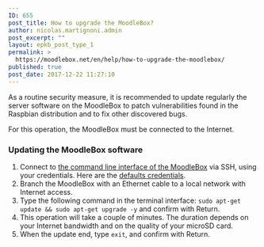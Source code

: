 ```yaml
---
ID: 655
post_title: How to upgrade the MoodleBox?
author: nicolas.martignoni.admin
post_excerpt: ""
layout: epkb_post_type_1
permalink: >
  https://moodlebox.net/en/help/how-to-upgrade-the-moodlebox/
published: true
post_date: 2017-12-22 11:27:10
---
```

As a routine security measure, it is recommended to update regularly the server software on the MoodleBox to patch vulnerabilities found in the Raspbian distribution and to fix other discovered bugs.

For this operation, the MoodleBox must be connected to the Internet.
<h3>Updating the MoodleBox software</h3>
<ol>
 	<li>Connect to <a href="https://moodlebox.net/en/help/command-line-connection/">the command line interface of the MoodleBox</a> via SSH, using your credentials. Here are the <a href="https://moodlebox.net/en/help/moodlebox-credentials/">defaults credentials</a>.</li>
 	<li>Branch the MoodleBox with an Ethernet cable to a local network with Internet access.</li>
 	<li>Type the following command in the terminal interface:
<code>sudo apt-get update &amp;&amp; sudo apt-get upgrade -y</code>
and confirm with Return.</li>
 	<li>This operation will take a couple of minutes. The duration depends on your Internet bandwidth and on the quality of your microSD card.</li>
 	<li>When the update end, type <code>exit</code>, and confirm with Return.</li>
</ol>